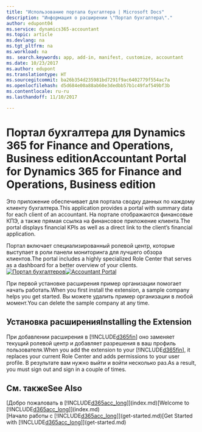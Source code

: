 ```yaml
---
title: "Использование портала бухгалтера | Microsoft Docs"
description: "Информация о расширении \"Портал бухгалтера\"."
author: edupont04
ms.service: dynamics365-accountant
ms.topic: article
ms.devlang: na
ms.tgt_pltfrm: na
ms.workload: na
ms. search.keywords: app, add-in, manifest, customize, accountant
ms.date: 10/23/2017
ms.author: edupont
ms.translationtype: HT
ms.sourcegitcommit: ba26b354d235981bd7291f9ac6402779f554ac7a
ms.openlocfilehash: d5d684e00a88ab60e3dedbb57b1c49faf549bf3b
ms.contentlocale: ru-ru
ms.lasthandoff: 11/10/2017

---
```

# <a name="accountant-portal-for-dynamics-365-for-finance-and-operations-business-edition"></a><span data-ttu-id="6e1f6-103">Портал бухгалтера для Dynamics 365 for Finance and Operations, Business edition</span><span class="sxs-lookup"><span data-stu-id="6e1f6-103">Accountant Portal for Dynamics 365 for Finance and Operations, Business edition</span></span>
<span data-ttu-id="6e1f6-104">Это приложение обеспечивает для портала сводку данных по каждому клиенту бухгалтера.</span><span class="sxs-lookup"><span data-stu-id="6e1f6-104">This application provides a portal with summary data for each client of an accountant.</span></span> <span data-ttu-id="6e1f6-105">На портале отображаются финансовые КПЭ, а также прямая ссылка на финансовое приложение клиента.</span><span class="sxs-lookup"><span data-stu-id="6e1f6-105">The portal displays financial KPIs as well as a direct link to the client’s financial application.</span></span>  

<span data-ttu-id="6e1f6-106">Портал включает специализированный ролевой центр, которые выступает в роли панели мониторинга для лучшего обзора клиентов.</span><span class="sxs-lookup"><span data-stu-id="6e1f6-106">The portal includes a highly specialized Role Center that serves as a dashboard for a better overview of your clients.</span></span>  
<span data-ttu-id="6e1f6-107">[![Портал бухгалтеров](./media/accountant-get-started/accountant-dashboard.png)](https://go.microsoft.com/fwlink/?linkid=851257)</span><span class="sxs-lookup"><span data-stu-id="6e1f6-107">[![Accountant Portal](./media/accountant-get-started/accountant-dashboard.png)](https://go.microsoft.com/fwlink/?linkid=851257)</span></span>

<span data-ttu-id="6e1f6-108">При первой установке расширения пример организации помогает начать работать.</span><span class="sxs-lookup"><span data-stu-id="6e1f6-108">When you first install the extension, a sample company helps you get started.</span></span> <span data-ttu-id="6e1f6-109">Вы можете удалить пример организации в любой момент.</span><span class="sxs-lookup"><span data-stu-id="6e1f6-109">You can delete the sample company at any time.</span></span>  

## <a name="installing-the-extension"></a><span data-ttu-id="6e1f6-110">Установка расширения</span><span class="sxs-lookup"><span data-stu-id="6e1f6-110">Installing the Extension</span></span>
<span data-ttu-id="6e1f6-111">При добавлении расширения в [!INCLUDE[d365fin](includes/d365fin_md.md)] оно заменяет текущий ролевой центр и добавляет разрешения в ваш профиль пользователя.</span><span class="sxs-lookup"><span data-stu-id="6e1f6-111">When you add the extension to your [!INCLUDE[d365fin](includes/d365fin_md.md)], it replaces your current Role Center and adds permissions to your user profile.</span></span> <span data-ttu-id="6e1f6-112">В результате вам нужно выйти и войти несколько раз.</span><span class="sxs-lookup"><span data-stu-id="6e1f6-112">As a result, you must sign out and sign in a couple of times.</span></span>  

## <a name="see-also"></a><span data-ttu-id="6e1f6-113">См. также</span><span class="sxs-lookup"><span data-stu-id="6e1f6-113">See Also</span></span>
<span data-ttu-id="6e1f6-114">[Добро пожаловать в [!INCLUDE[d365acc_long](includes/d365acc_long_md.md)]](index.md)</span><span class="sxs-lookup"><span data-stu-id="6e1f6-114">[Welcome to [!INCLUDE[d365acc_long](includes/d365acc_long_md.md)]](index.md)</span></span>  
<span data-ttu-id="6e1f6-115">[Начало работы с [!INCLUDE[d365acc_long](includes/d365acc_long_md.md)]](get-started.md)</span><span class="sxs-lookup"><span data-stu-id="6e1f6-115">[Get Started with [!INCLUDE[d365acc_long](includes/d365acc_long_md.md)]](get-started.md)</span></span>  

